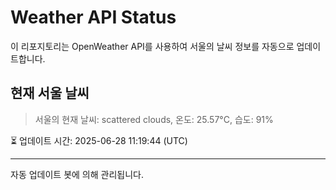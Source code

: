 
# Weather API Status

이 리포지토리는 OpenWeather API를 사용하여 서울의 날씨 정보를 자동으로 업데이트합니다.

## 현재 서울 날씨
> 서울의 현재 날씨: scattered clouds, 온도: 25.57°C, 습도: 91%

⏳ 업데이트 시간: 2025-06-28 11:19:44 (UTC)

---
자동 업데이트 봇에 의해 관리됩니다.

